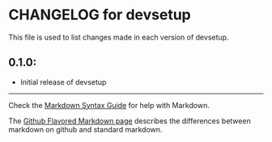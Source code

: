 # CHANGELOG for devsetup

This file is used to list changes made in each version of devsetup.

## 0.1.0:

* Initial release of devsetup

- - -
Check the [Markdown Syntax Guide](http://daringfireball.net/projects/markdown/syntax) for help with Markdown.

The [Github Flavored Markdown page](http://github.github.com/github-flavored-markdown/) describes the differences between markdown on github and standard markdown.
